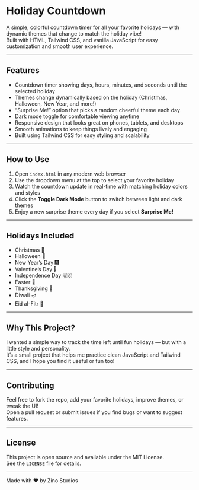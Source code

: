 # Holiday Countdown

A simple, colorful countdown timer for all your favorite holidays — with dynamic themes that change to match the holiday vibe!  
Built with HTML, Tailwind CSS, and vanilla JavaScript for easy customization and smooth user experience.

---

## Features

- Countdown timer showing days, hours, minutes, and seconds until the selected holiday  
- Themes change dynamically based on the holiday (Christmas, Halloween, New Year, and more!)  
- “Surprise Me!” option that picks a random cheerful theme each day  
- Dark mode toggle for comfortable viewing anytime  
- Responsive design that looks great on phones, tablets, and desktops  
- Smooth animations to keep things lively and engaging  
- Built using Tailwind CSS for easy styling and scalability  

---

## How to Use

1. Open `index.html` in any modern web browser  
2. Use the dropdown menu at the top to select your favorite holiday  
3. Watch the countdown update in real-time with matching holiday colors and styles  
4. Click the **Toggle Dark Mode** button to switch between light and dark themes  
5. Enjoy a new surprise theme every day if you select **Surprise Me!**  

---

## Holidays Included

- Christmas 🎄  
- Halloween 🎃  
- New Year’s Day 🎆  
- Valentine’s Day 💖  
- Independence Day 🇺🇸  
- Easter 🐣  
- Thanksgiving 🦃  
- Diwali 🪔  
- Eid al-Fitr 🌙  

---

## Why This Project?

I wanted a simple way to track the time left until fun holidays — but with a little style and personality.  
It’s a small project that helps me practice clean JavaScript and Tailwind CSS, and I hope you find it useful or fun too!

---

## Contributing

Feel free to fork the repo, add your favorite holidays, improve themes, or tweak the UI!  
Open a pull request or submit issues if you find bugs or want to suggest features.  

---

## License

This project is open source and available under the MIT License.  
See the `LICENSE` file for details.

---

Made with ❤️ by Zino Studios  
